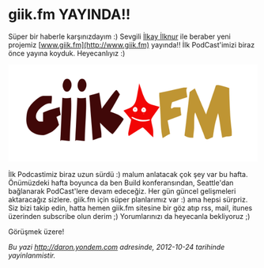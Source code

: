 # giik.fm YAYINDA!! 

Süper bir haberle karşınızdayım :) Sevgili [İlkay
İlknur](http://www.ilkayilknur.com/) ile beraber yeni projemiz
[www.giik.fm](http://www.giik.fm) yayında!! İlk PodCast'imizi biraz önce
yayına koyduk. Heyecanlıyız :)

![](media/giik_fm_YAYINDA/giik2_big.png)

İlk Podcastimiz biraz uzun sürdü :) malum anlatacak çok şey var bu
hafta. Önümüzdeki hafta boyunca da ben Build konferansından, Seattle'dan
bağlanarak PodCast'lere devam edeceğiz. Her gün güncel gelişmeleri
aktaracağız sizlere. giik.fm için süper planlarımız var :) ama hepsi
sürpriz. Siz bizi takip edin, hatta hemen giik.fm sitesine bir göz atıp
rss, mail, itunes üzerinden subscribe olun derim ;) Yorumlarınızı da
heyecanla bekliyoruz ;)

Görüşmek üzere!


*Bu yazi http://daron.yondem.com adresinde, 2012-10-24 tarihinde yayinlanmistir.*